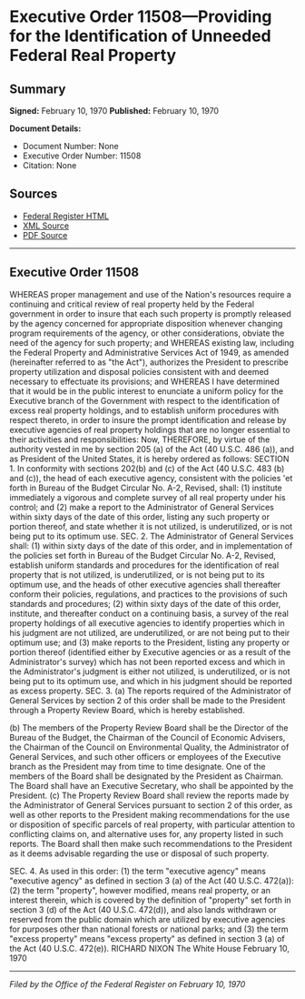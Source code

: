# Executive Order 11508—Providing for the Identification of Unneeded Federal Real Property

## Summary

**Signed:** February 10, 1970
**Published:** February 10, 1970

**Document Details:**
- Document Number: None
- Executive Order Number: 11508
- Citation: None

## Sources
- [Federal Register HTML](https://www.presidency.ucsb.edu/documents/executive-order-11508-providing-for-the-identification-unneeded-federal-real-property)
- [XML Source](None)
- [PDF Source](None)

---

## Executive Order 11508

WHEREAS proper management and use of the Nation's resources require a continuing and critical review of real property held by the Federal government in order to insure that each such property is promptly released by the agency concerned for appropriate disposition whenever changing program requirements of the agency, or other considerations, obviate the need of the agency for such property; and
WHEREAS existing law, including the Federal Property and Administrative Services Act of 1949, as amended (hereinafter referred to as "the Act"), authorizes the President to prescribe property utilization and disposal policies consistent with and deemed necessary to effectuate its provisions; and
WHEREAS I have determined that it would be in the public interest to enunciate a uniform policy for the Executive branch of the Government with respect to the identification of excess real property holdings, and to establish uniform procedures with respect thereto, in order to insure the prompt identification and release by executive agencies of real property holdings that are no longer essential to their activities and responsibilities:
Now, THEREFORE, by virtue of the authority vested in me by section 205 (a) of the Act (40 U.S.C. 486 (a)), and as President of the United States, it is hereby ordered as follows:
SECTION 1. In conformity with sections 202(b) and (c) of the Act (40 U.S.C. 483 (b) and (c)), the head of each executive agency, consistent with the policies 'et forth in Bureau of the Budget Circular No. A-2, Revised, shall:
    (1) institute immediately a vigorous and complete survey of all real property under his control; and
    (2) make a report to the Administrator of General Services within sixty days of the date of this order, listing any such property or portion thereof, and state whether it is not utilized, is underutilized, or is not being put to its optimum use.
SEC. 2. The Administrator of General Services shall:
    (1) within sixty days of the date of this order, and in implementation of the policies set forth in Bureau of the Budget Circular No. A-2, Revised, establish uniform standards and procedures for the identification of real property that is not utilized, is underutilized, or is not being put to its optimum use, and the heads of other executive agencies shall thereafter conform their policies, regulations, and practices to the provisions of such standards and procedures;
    (2) within sixty days of the date of this order, institute, and thereafter conduct on a continuing basis, a survey of the real property holdings of all executive agencies to identify properties which in his judgment are not utilized, are underutilized, or are not being put to their optimum use; and
    (3) make reports to the President, listing any property or portion thereof (identified either by Executive agencies or as a result of the Administrator's survey) which has not been reported excess and which in the Administrator's judgment is either not utilized, is underutilized, or is not being put to its optimum use, and which in his judgment should be reported as excess property.
SEC. 3. (a) The reports required of the Administrator of General Services by section 2 of this order shall be made to the President through a Property Review Board, which is hereby established.

(b) The members of the Property Review Board shall be the Director of the Bureau of the Budget, the Chairman of the Council of Economic Advisers, the Chairman of the Council on Environmental Quality, the Administrator of General Services, and such other officers or employees of the Executive branch as the President may from time to time designate. One of the members of the Board shall be designated by the President as Chairman. The Board shall have an Executive Secretary, who shall be appointed by the President.
(c) The Property Review Board shall review the reports made by the Administrator of General Services pursuant to section 2 of this order, as well as other reports to the President making recommendations for the use or disposition of specific parcels of real property, with particular attention to conflicting claims on, and alternative uses for, any property listed in such reports. The Board shall then make such recommendations to the President as it deems advisable regarding the use or disposal of such property.

SEC. 4. As used in this order:
    (1) the term "executive agency" means "executive agency" as defined in section 3 (a) of the Act (40 U.S.C. 472(a)):
    (2) the term "property", however modified, means real property, or an interest therein, which is covered by the definition of "property" set forth in section 3 (d) of the Act (40 U.S.C. 472(d)), and also lands withdrawn or reserved from the public domain which are utilized by executive agencies for purposes other than national forests or national parks; and
    (3) the term "excess property" means "excess property" as defined in section 3 (a) of the Act (40 U.S.C. 472(e)).
RICHARD NIXON
The White House
February 10, 1970

---

*Filed by the Office of the Federal Register on February 10, 1970*
